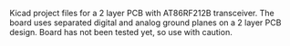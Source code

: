Kicad project files for a 2 layer PCB with AT86RF212B transceiver. The board uses separated digital and analog ground planes on a 2 layer PCB design. Board has not been tested yet, so use with caution.
